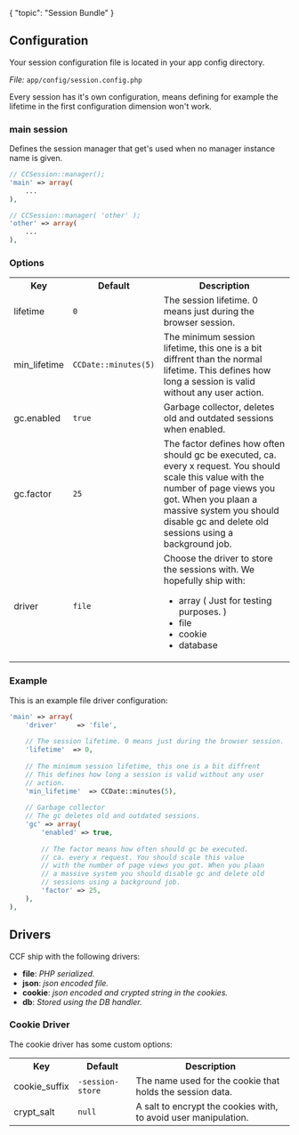 {
	"topic": "Session Bundle"
}

## Configuration

Your session configuration file is located in your app config directory.

_File:_ `app/config/session.config.php`

Every session has it's own configuration, means defining for example the lifetime in the first configuration dimension won't work.

### main session

Defines the session manager that get's used when no manager instance name is given.

```php
// CCSession::manager();
'main' => array(
	...
),

// CCSession::manager( 'other' );
'other' => array(
	...
),
```

### Options

<table class="table table-bordered">
	<tr>
		<th>Key</th>
		<th>Default</th>
		<th>Description</th>
	</tr>
	<tr>
		<td>lifetime</td>
		<td><code>0</code></td>
		<td>The session lifetime. 0 means just during the browser session.</td>
	</tr>
	<tr>
		<td>min_lifetime</td>
		<td><code>CCDate::minutes(5)</code></td>
		<td>The minimum session lifetime, this one is a bit diffrent than the normal lifetime. This defines how long a session is valid without any user action.</td>
	</tr>
	<tr>
		<td>gc.enabled</td>
		<td><code>true</code></td>
		<td>Garbage collector, deletes old and outdated sessions when enabled.</td>
	</tr>
	<tr>
		<td>gc.factor</td>
		<td><code>25</code></td>
		<td>The factor defines how often should gc be executed, ca. every x request. You should scale this value with the number of page views you got. When you plaan a massive system you should disable gc and delete old sessions using a background job.</td>
	</tr>
	<tr>
		<td>driver</td>
		<td><code>file</code></td>
		<td>
			Choose the driver to store the sessions with.
			We hopefully ship with:
			<ul>
				<li>array ( Just for testing purposes. )</li>
				<li>file</li>
				<li>cookie</li>
				<li>database</li>
			</ul>
		</td>
	</tr>
</table>

### Example

This is an example file driver configuration:

```php
'main' => array(
	'driver'	 => 'file',
	
	// The session lifetime. 0 means just during the browser session.
	'lifetime'	=> 0,
	
	// The minimum session lifetime, this one is a bit diffrent 
	// This defines how long a session is valid without any user
	// action.
	'min_lifetime'	=> CCDate::minutes(5),
	
	// Garbage collector
	// The gc deletes old and outdated sessions.
	'gc' => array(
		'enabled' => true,
		
		// The factor means how often should gc be executed.
		// ca. every x request. You should scale this value 
		// with the number of page views you got. When you plaan
		// a massive system you should disable gc and delete old
		// sessions using a background job.
		'factor' => 25,
	),
),
```

## Drivers

CCF ship with the following drivers:

 * **file**: _PHP serialized._
 * **json**: _json encoded file._
 * **cookie**: _json encoded and crypted string in the cookies._
 * **db**: _Stored using the DB handler._
 
 
### Cookie Driver

The cookie driver has some custom options:

<table class="table table-bordered">
	<tr>
		<th>Key</th>
		<th>Default</th>
		<th>Description</th>
	</tr>
	<tr>
		<td>cookie_suffix</td>
		<td><code>-session-store</code></td>
		<td>The name used for the cookie that holds the session data.</td>
	</tr>
	<tr>
		<td>crypt_salt</td>
		<td><code>null</code></td>
		<td>A salt to encrypt the cookies with, to avoid user manipulation.</td>
	</tr>
</table>
 